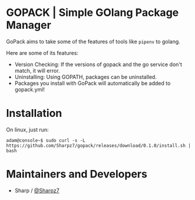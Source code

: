 GOPACK | Simple GOlang Package Manager
===========
GoPack aims to take some of the features of tools like `pipenv` to golang.

Here are some of its features:

- Version Checking: If the versions of gopack and the go service don't match, it will error.
- Uninstalling: Using GOPATH, packages can be uninstalled.
- Packages you install with GoPack will automatically be added to gopack.yml!

Installation
===========
On linux, just run:
```console
adam@console~$ sudo curl -s -L https://github.com/Sharpz7/gopack/releases/download/0.1.0/install.sh | bash
```

Maintainers and Developers
==========

-   Sharp / [@Sharpz7](https://github.com/Sharpz7)